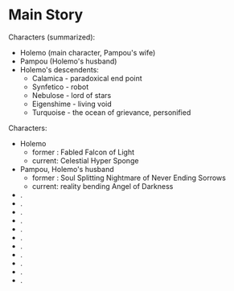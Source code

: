 
# Main Story
Characters (summarized):
* Holemo (main character, Pampou's wife)
* Pampou (Holemo's husband)
* Holemo's descendents:
  * Calamica - paradoxical end point
  * Synfetico - robot
  * Nebulose - lord of stars
  * Eigenshime - living void
  * Turquoise - the ocean of grievance, personified



Characters:
* Holemo
  * former : Fabled Falcon of Light
  * current: Celestial Hyper Sponge
* Pampou, Holemo's husband
  * former : Soul Splitting Nightmare of Never Ending Sorrows
  * current: reality bending Angel of Darkness
* .
* .
* .
* .
* .
* .
* .
* .
* .
* .
* .

